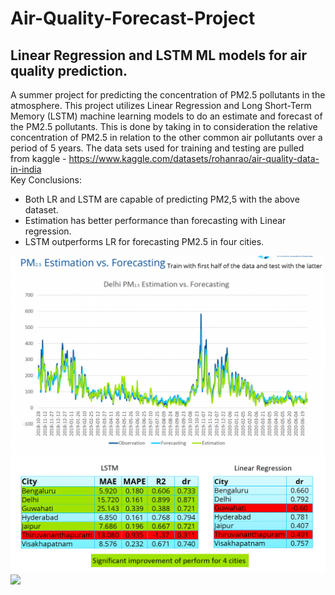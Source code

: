 # Air-Quality-Forecast-Project
## Linear Regression and LSTM ML models for air quality prediction.
A summer project for predicting the concentration of PM2.5 pollutants in the atmosphere. This project utilizes Linear Regression and Long Short-Term Memory (LSTM) machine learning models to do an estimate and forecast of the PM2.5 pollutants. This is done by taking in to consideration the relative concentration of PM2.5 in relation to the other common air pollutants over a period of 5 years. The data sets used for training and testing are pulled from kaggle - https://www.kaggle.com/datasets/rohanrao/air-quality-data-in-india <br/>
Key Conclusions:
* Both LR and LSTM are capable of predicting PM2,5 with the above dataset.
* Estimation has better performance than forecasting with Linear regression.
* LSTM outperforms LR for forecasting PM2.5 in four cities.
<img src="./Assets/LR_estimation_VS_Forecast.png" width=600>
<img src="./Assets/LR_VS_LSTM.png" width=600>
<img src="./Assets/Estimation_VS_Forecast.png" width=600>